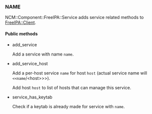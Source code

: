 
### NAME

NCM::Component::FreeIPA::Service adds service related methods to
[FreeIPA::Client](../components/FreeIPA::Client.md).

#### Public methods

- add\_service

    Add a service with name `name`.

- add\_service\_host

    Add a per-host service `name` for host `host`
    (actual service name will `<<name`/&lt;host>>>).

    Add host `host` to list of hosts that can manage this service.

- service\_has\_keytab

    Check if a keytab is already made for service with `name`.
